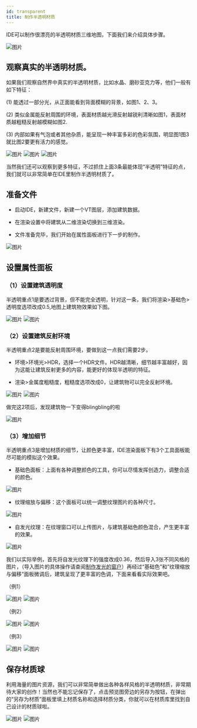 ```yaml
---
id: transparent
title: 制作半透明材质
---
```


IDE可以制作很漂亮的半透明材质三维地图，下面我们来介绍具体步骤。

![图片](./assets/transparent/transparent-22.jpg)


## 观察真实的半透明材质。
如果我们观察自然界中真实的半透明材质，比如水晶、磨砂亚克力等，他们一般有如下特征：

(1) 能透过一部分光，从正面能看到背面模糊的背景，如图1、2、3。

(2) 类似金属能反射周围的环境，表面材质越光滑反射越锐利清晰如图1，表面材质越粗糙反射越模糊如图2.

(3) 内部如果有气泡或者其他杂质，能呈现一种丰富多彩的色彩氛围，明显图1图3就比图2要更有活力的感觉。

![图片](./assets/transparent/transparent-0.jpg)
![图片](./assets/transparent/transparent-1.jpg)
![图片](./assets/transparent/transparent-2.png)

当然我们还可以观察到更多特征，不过抓住上面3条最能体现“半透明”特征的点，我们就可以非常简单在IDE里制作半透明材质了。

## 准备文件

* 启动IDE，新建文件，新建一个VT图层，添加建筑数据。

* 在渲染设置中将建筑从二维渲染切换到三维渲染。

* 文件准备完毕，我们开始在属性面板进行下一步的制作。

![图片](./assets/transparent/transparent-5.jpg)

## 设置属性面板

### （1）设置建筑透明度

半透明重点1是要透过背景，但不能完全透明，针对这一条，我们将渲染>基础色>透明度选项改成0.5,地图上建筑物效果如下图。

![图片](./assets/transparent/transparent-6.png)
![图片](./assets/transparent/transparent-7.png)

### （2）设置建筑反射环境

半透明重点2是要能反射周围环境，要做到这一点我们需要2步。

* 环境>环境光>HDR，选择一个HDR文件。HDR越清晰，细节越丰富越好，因为这能让建筑反射更多的内容，能更好的体现半透明的特征。

* 渲染>金属度粗糙度，粗糙度选项改成0，让建筑物可以完全反射环境。

![图片](./assets/transparent/transparent-8.png)
![图片](./assets/transparent/transparent-9.png)

做完这2项后，发现建筑物一下变得blingbling的啦

![图片](./assets/transparent/transparent-21.gif)

### （3）增加细节

半透明重点3是增加材质的细节，让颜色更丰富，IDE渲染面板下有3个工具面板能尽可能的模拟这个效果。

* 基础色面板：上面有各种调整颜色的工具，你可以尽情发挥创造力，调整合适的颜色。

![图片](./assets/transparent/transparent-10.png)

* 纹理缩放与偏移：这个面板可以统一调整纹理图片的各种尺寸。

![图片](./assets/transparent/transparent-13.png)

* 自发光纹理：在纹理窗口可以上传图片，与建筑基础色颜色混合，产生更丰富的效果。

![图片](./assets/transparent/transparent-11.png)

我们以实际举例，首先将自发光纹理下的强度改成0.36，然后导入3张不同风格的图片，（导入图片的具体操作请查阅[制作发光的窗户](../design-tutorial/windows)）再经过“基础色”和”纹理缩放与偏移“面板微调后，建筑呈现了更丰富的色调，下面来看看实际效果吧。

（例1）

![图片](./assets/transparent/transparent-12.png)
![图片](./assets/transparent/transparent-14.jpg)

（例2）

![图片](./assets/transparent/transparent-15.png)
![图片](./assets/transparent/transparent-16.jpg)

（例3）

![图片](./assets/transparent/transparent-17.jpg)
![图片](./assets/transparent/transparent-18.jpg)



## 保存材质球

利用海量的图片资源，我们可以非常简单做出各种各样风格的半透明材质，非常期待大家的创作！当然也不能忘记保存了，点击预览图旁边的另存为按钮，在弹出的“另存为材质”面板里填上材质名称和选择材质分类，你就可以在材质库里找到自己设计的材质球啦。

![图片](./assets/transparent/transparent-19.png)
![图片](./assets/transparent/transparent-20.png)



